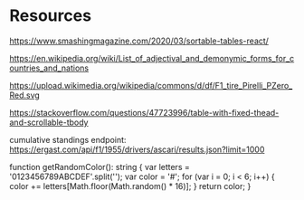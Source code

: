 # Resources

https://www.smashingmagazine.com/2020/03/sortable-tables-react/

https://en.wikipedia.org/wiki/List_of_adjectival_and_demonymic_forms_for_countries_and_nations

https://upload.wikimedia.org/wikipedia/commons/d/df/F1_tire_Pirelli_PZero_Red.svg

https://stackoverflow.com/questions/47723996/table-with-fixed-thead-and-scrollable-tbody

cumulative standings endpoint:
https://ergast.com/api/f1/1955/drivers/ascari/results.json?limit=1000


function getRandomColor(): string {
  var letters = '0123456789ABCDEF'.split('');
  var color = '#';
  for (var i = 0; i < 6; i++) {
    color += letters[Math.floor(Math.random() * 16)];
  }
  return color;
}